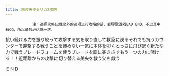 ```yaml
---
title: 触装天使セリカ2攻略
---
```


                注：选择攻略记载之外的选项进行攻略的话，会导致游戏BAD END，不过其中有CG，所以请务必达成一次。

抗い続ける力を振り絞って攻撃する気を取り直して教室に戻るそれでも抗うカウンターで迎撃する戦うことを諦めない一気に本体を叩くとっさに飛び退く新たな力で戦うブレードフォームを使うブレードを脚に突きさすもう一つの力に賭ける！！近距離からの攻撃に切り替える美央を救う父を救う

ＥＮＤ
              
